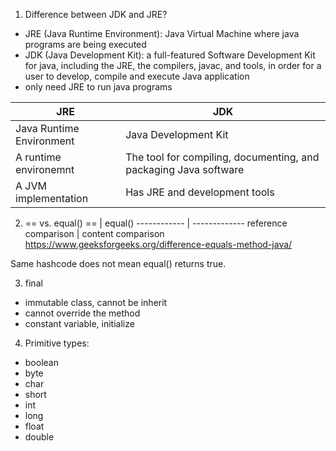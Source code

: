 1. Difference between JDK and JRE?
- JRE (Java Runtime Environment): Java Virtual Machine where java programs are being executed
- JDK (Java Development Kit): a full-featured Software Development Kit for java, including the JRE, the compilers, javac, and tools, in order for a user to develop, compile and execute Java application
- only need JRE to run java programs

JRE | JDK
------------ | -------------
Java Runtime Environment | Java Development Kit
A runtime environemnt | The tool for compiling, documenting, and packaging Java software 
A JVM implementation | Has JRE and development tools 

2. == vs. equal()
== | equal()
------------ | -------------
reference comparison | content comparison 
https://www.geeksforgeeks.org/difference-equals-method-java/

Same hashcode does not mean equal() returns true.

3. final
- immutable class, cannot be inherit
- cannot override the method
- constant variable, initialize

4. Primitive types:
- boolean
- byte
- char
- short
- int
- long
- float
- double

